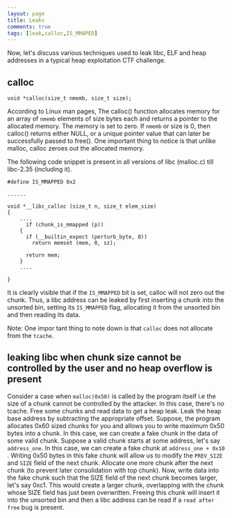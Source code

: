 ```yaml
---
layout: page
title: Leaks
comments: true
tags: [leak,calloc,IS_MMAPED]
---
```


Now, let's discuss various techniques used to leak libc, ELF and heap addresses in a typical heap exploitation CTF challenge.

## calloc
```
void *calloc(size_t nmemb, size_t size);
```
According to Linux man pages,
The calloc() function allocates memory for an array of `nmemb` elements of size bytes each and returns a pointer to the allocated memory. The memory is set to zero. If `nmemb` or size is 0, then calloc() returns either NULL, or a unique pointer value that can later be successfully passed to free(). One important thing to notice is that unlike malloc, calloc zeroes out the allocated memory.

The following code snippet is present in all versions of libc (malloc.c) till libc-2.35 (including it).
```
#define IS_MMAPPED 0x2

......

void *__libc_calloc (size_t n, size_t elem_size)
{
	....
	  if (chunk_is_mmapped (p))
    {
      if (__builtin_expect (perturb_byte, 0))
        return memset (mem, 0, sz);

      return mem;
    }
    ....

}

```
It is clearly visible that if the `IS_MMAPPED` bit is set, calloc will not zero out the chunk. Thus, a libc address can be leaked by first inserting a chunk into the unsorted bin, setting its `IS_MMAPPED` flag, allocating it from the unsorted bin and then reading its data.

Note: One impor tant thing to note down is that `calloc` does not allocate from the `tcache`.


## leaking libc when chunk size cannot be controlled by the user and no heap overflow is present
Consider a case when `malloc(0x50)` is called by the program itself i.e the size of a chunk cannot be controlled by the attacker. In this case, there's no tcache.
Free some chunks and read data to get a heap leak. Leak the heap base address by subtracting the appropriate offset. Suppose, the program allocates 0x60 sized chunks for you and allows you to write maximum 0x50 bytes into a chunk. In this case, we can create a fake chunk in the data of some valid chunk. Suppose a valid chunk starts at some address, let's say `address_one`. In this case, we can create a fake chunk at `address_one + 0x10` . Writing 0x50 bytes in this fake chunk will allow us to modify the `PREV_SIZE` and `SIZE` field of the next chunk. Allocate one more chunk after the next chunk (to prevent later consolidation with top chunk). Now, write data into the fake chunk such that the SIZE field of the next chunk becomes larger, let's say 0xc1. This would create a larger chunk, overlapping with the chunk whose SIZE field has just been overwritten. Freeing this chunk will insert it into the unsorted bin and then a libc address can be read if a `read after free` bug is present.

